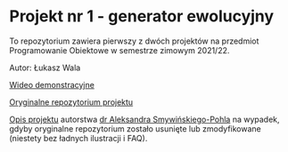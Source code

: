 # Projekt nr 1 - generator ewolucyjny

To repozytorium zawiera pierwszy z dwóch projektów na przedmiot Programowanie Obiektowe
w semestrze zimowym 2021/22.

Autor: Łukasz Wala

[Wideo demonstracyjne](https://www.youtube.com/watch?v=r-MetNqjMD0&ab_channel=Dubliou)

[Oryginalne repozytorium projektu](https://github.com/apohllo/obiektowe-lab/tree/master/proj1)

[Opis projektu](opisProjektu.md) autorstwa [dr Aleksandra Smywińskiego-Pohla](https://github.com/apohllo) na wypadek, gdyby oryginalne repozytorium zostało 
usunięte lub zmodyfikowane (niestety bez ładnych ilustracji i FAQ).
